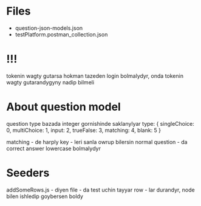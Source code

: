 # Files

- question-json-models.json
- testPlatform.postman_collection.json

# !!!

tokenin wagty gutarsa hokman tazeden login bolmalydyr, onda tokenin wagty gutarandygyny nadip bilmeli

# About question model

question type bazada integer gornishinde saklanylyar
type: {
singleChoice: 0,
multiChoice: 1,
input: 2,
trueFalse: 3,
matching: 4,
blank: 5
}

matching - de harply key - leri sanla owrup bilersin
normal question - da correct answer lowercase bolmalydyr

# Seeders

addSomeRows.js - diyen file - da test uchin tayyar row - lar durandyr, node bilen ishledip goybersen boldy
